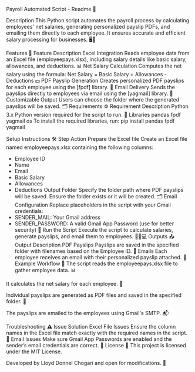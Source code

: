 Payroll Automated Script - Readme 📄

Description
This Python script automates the payroll process by calculating employees' net salaries, generating personalized payslip PDFs, and emailing them directly to each employee. It ensures accurate and efficient salary processing for businesses. 🖥️💼

Features 🚀
Feature	Description
Excel Integration	Reads employee data from an Excel file (employeepays.xlsx), including salary details like basic salary, allowances, and deductions. 📊
Net Salary Calculation	Computes the net salary using the formula: Net Salary = Basic Salary + Allowances - Deductions 💵
PDF Payslip Generation	Creates personalized PDF payslips for each employee using the [fpdf] library. 📑
Email Delivery	Sends the payslips directly to employees via email using the [yagmail] library. 📧
Customizable Output	Users can choose the folder where the generated payslips will be saved. 🗂️
Requirements ⚙️
Requirement	Description
Python 3.x	Python version required for the script to run. 🐍
Libraries	pandas
fpdf
yagmail
os
To install the required libraries, run:
pip install pandas fpdf yagmail

Setup Instructions 🛠️
Step	Action
Prepare the Excel file	Create an Excel file named employeepays.xlsx containing the following columns:
- Employee ID
- Name
- Email
- Basic Salary
- Allowances
- Deductions
Output Folder	Specify the folder path where PDF payslips will be saved. Ensure the folder exists or it will be created. 🗂️
Email Configuration	Replace placeholders in the script with your Gmail credentials:
- SENDER_MAIL: Your Gmail address
- SENDER_PASSWORD: A valid Gmail App Password (use for better security) 🔐
Run the Script	Execute the script to calculate salaries, generate payslips, and email them to employees. 🏃‍♂️💻
Outputs 📤
Output	Description
PDF Payslips	Payslips are saved in the specified folder with filenames based on the Employee ID. 📑
Emails	Each employee receives an email with their personalized payslip attached. 📧
Example Workflow 💼
The script reads the employeepays.xlsx file to gather employee data. 📊

It calculates the net salary for each employee. 🧮

Individual payslips are generated as PDF files and saved in the specified folder. 📂

The payslips are emailed to the employees using Gmail's SMTP. 📬

Troubleshooting ⚠️
Issue	Solution
Excel File Issues	Ensure the column names in the Excel file match exactly with the required names in the script. 📝
Email Issues	Make sure Gmail App Passwords are enabled and the sender’s email credentials are correct. 🔑
License 📜
This project is licensed under the MIT License.

Developed by Lloyd Donnel Chogari and open for modifications. 🔄